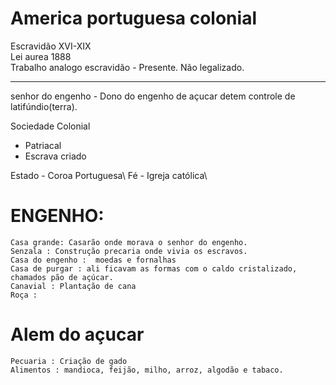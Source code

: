 # America portuguesa colonial
Escravidão XVI-XIX\
Lei aurea 1888\
Trabalho analogo escravidão - Presente. Não legalizado.

---

senhor do engenho - Dono do engenho de açucar detem controle de latifúndio(terra).

Sociedade Colonial
* Patriacal
* Escrava criado
  
Estado - Coroa Portuguesa\ 
Fé - Igreja católica\
# ENGENHO:
    Casa grande: Casarão onde morava o senhor do engenho.
    Senzala : Construção precaria onde vivia os escravos.
    Casa do engenho :  moedas e fornalhas
    Casa de purgar : ali ficavam as formas com o caldo cristalizado, chamados pão de açúcar.
    Canavial : Plantação de cana
    Roça : 
# Alem do açucar 
    Pecuaria : Criação de gado
    Alimentos : mandioca, feijão, milho, arroz, algodão e tabaco.

